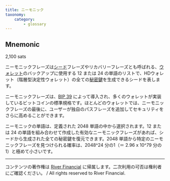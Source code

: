 ```yaml
---
title: ニーモニック
taxonomy:
    category:
        - glossary
---
```


## Mnemonic
2,100 sats

ニーモニックフレーズは[シード](http://lostinbitcoin.jp.testrs.jp/staging/glossary/seed/)フレーズやリカバリーフレーズとも呼ばれる、[ウォレット](http://lostinbitcoin.jp.testrs.jp/staging/glossary/wallet/)のバックアップに使用する 12 または 24 の単語のリストで、HDウォレット（階層型決定性ウォレット）の全ての[秘密鍵](http://lostinbitcoin.jp.testrs.jp/staging/glossary/private_key/)を生成できるシードを表します。

ニーモニックフレーズは、[BIP 39](http://lostinbitcoin.jp.testrs.jp/staging/glossary/bip39/) によって導入され、多くのウォレットが実装しているビットコインの標準規格です。ほとんどのウォレットでは、ニーモニックフレーズの最後に、ユーザーが独自のパスフレーズを追加してセキュリティをさらに高めることができます。

ニーモニックの単語は、定義された 2048 単語の中から選択されます。12 または 24 の単語を組み合わせて作成した有効なニーモニックフレーズがあれば、シードから生成された全ての秘密鍵を復元できます。2048 単語から特定のニーモニックフレーズを見つけられる確率は、2048^24 分の1（＝ 2.96 x 10^79 分の1）と極めて小さいです。

---
コンテンツの著作権は [River Financial](https://river.com/) に帰属します。二次利用の可否は権利者にご確認ください。 / All rights reserved to River Financial.
